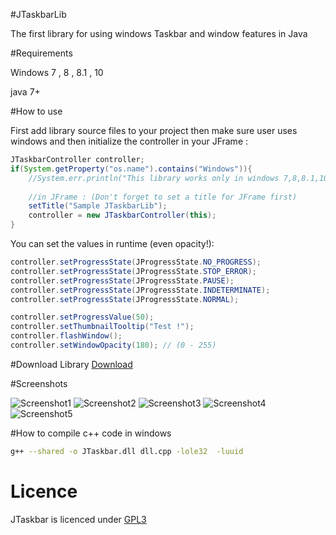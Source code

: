 #JTaskbarLib

The first library for using windows Taskbar and window features in Java

#Requirements

Windows 7 , 8 , 8.1 , 10

java 7+

#How to use

First add library source files to your project then make sure user uses windows and then initialize the controller in your JFrame :

```java
JTaskbarController controller;
if(System.getProperty("os.name").contains("Windows")){
	//System.err.println("This library works only in windows 7,8,8.1,10 + ...");
	
	//in JFrame : (Don't forget to set a title for JFrame first)
	setTitle("Sample JTaskbarLib");
	controller = new JTaskbarController(this);
}
```

You can set the values in runtime (even opacity!):

```java
controller.setProgressState(JProgressState.NO_PROGRESS);
controller.setProgressState(JProgressState.STOP_ERROR);
controller.setProgressState(JProgressState.PAUSE);
controller.setProgressState(JProgressState.INDETERMINATE);
controller.setProgressState(JProgressState.NORMAL);

controller.setProgressValue(50);
controller.setThumbnailTooltip("Test !");
controller.flashWindow();
controller.setWindowOpacity(180); // (0 - 255)

```
#Download Library
[Download](https://github.com/alireza6677/JTaskbarLib/raw/master/dist/JTaskbarLib.jar)

#Screenshots

![Screenshot1](http://www.axgig.com/images/64234434841136641045.gif)
![Screenshot2](http://www.axgig.com/images/09966399837368348184.png)
![Screenshot3](http://www.axgig.com/images/57405352266954844994.png)
![Screenshot4](http://www.axgig.com/images/77640314593542747545.png)
![Screenshot5](http://www.axgig.com/images/86958911908320093649.png)


#How to compile c++ code in windows

```bash
g++ --shared -o JTaskbar.dll dll.cpp -lole32  -luuid
```

# Licence
JTaskbar is licenced under [GPL3](https://github.com/alireza6677/JTaskbarLib/blob/master/LICENCE)